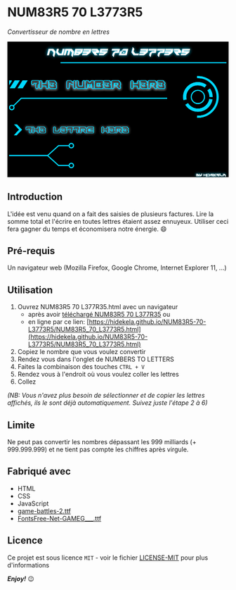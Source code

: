﻿# NUM83R5 70 L3773R5

_Convertisseur de nombre en lettres_

![NUM83R5 70 L3773R5.png](NUM83R5_70_L3773R5.png)

## Introduction

L'idée est venu quand on a fait des saisies de plusieurs factures. Lire la somme total et l'écrire en toutes lettres étaient assez ennuyeux. Utiliser ceci fera gagner du temps et économisera notre énergie. :smile:

## Pré-requis

Un navigateur web (Mozilla Firefox, Google Chrome, Internet Explorer 11, ...)

## Utilisation

1. Ouvrez NUM83R5 70 L377R35.html avec un navigateur
    - après avoir [téléchargé NUM83R5 70 L377R35](https://github.com/Hidekela/NUM83R5-70-L3773R5/releases/download/v1.0.0/NUM83R5.70.L3773R5.v1.0.0.zip)
            ou
    - en ligne par ce lien: [https://hidekela.github.io/NUM83R5-70-L3773R5/NUM83R5_70_L3773R5.html](https://hidekela.github.io/NUM83R5-70-L3773R5/NUM83R5_70_L3773R5.html)
2. Copiez le nombre que vous voulez convertir
3. Rendez vous dans l'onglet de NUMBERS TO LETTERS 
4. Faites la combinaison des touches ``CTRL + V``
5. Rendez vous à l'endroit où vous voulez coller les lettres
6. Collez

_(NB: Vous n'avez plus besoin de sélectionner et de copier les lettres affichés, ils le sont déjà automatiquement. Suivez juste l'étape 2 à 6)_

## Limite

Ne peut pas convertir les nombres dépassant les 999 milliards (+ 999.999.999) et ne tient pas compte les chiffres après virgule.

## Fabriqué avec

* HTML
* CSS
* JavaScript
* [game-battles-2.ttf](https://www.freebestfonts.com/game-battles-font)
* [FontsFree-Net-GAMEG___.ttf](https://fontsfree.net/gameboy-gamegirl-font-download.html)

## Licence

Ce projet est sous licence ``MIT`` - voir le fichier [LICENSE-MIT](LICENSE-MIT) pour plus d'informations



***Enjoy!*** :wink: